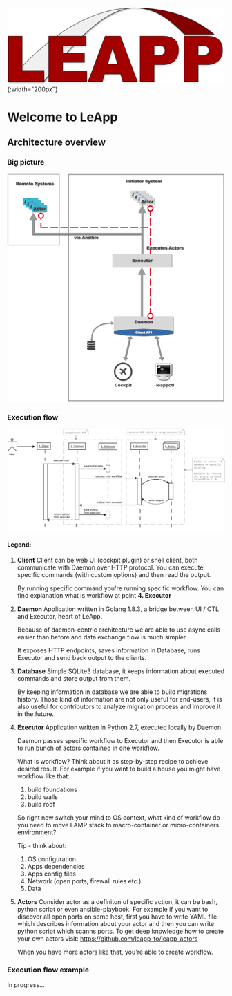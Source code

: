 ![LeApp Logo](img/leapp-logo.png){:width="200px"}

# Welcome to LeApp                                                         
                                                                                                                            
## Architecture overview                                                                                                
                                                                                                                            
### Big picture                                                                                                                                                                                                                                    
![Big picture](img/arch-big-picture.png)
                                                                                                                            
### Execution flow
![LeApp Logo](img/leapp-sequence-diagram.png)
                                                                                                                                                                                                                                                      
#### Legend: 
1. <b>Client</b>
   Client can be web UI (cockpit plugin) or shell client, both communicate with Daemon over HTTP protocol. 
You can execute specific commands (with custom options) and then read the output.

   By running specific command you're running specific workflow.
You can find explanation what is workflow at point <b>4. Executor</b>

2. <b>Daemon</b>
   Application written in Golang 1.8.3, a bridge between UI / CTL and Executor, heart of LeApp.

   Because of daemon-centric architecture we are able to use async calls easier than before and data exchange flow is much simpler.
	
   It exposes HTTP endpoints, saves information in Database, runs Executor and send back output to the clients.

3. <b>Database</b>
   Simple SQLite3 database, it keeps information about executed commands and store output from them.

   By keeping information in database we are able to build migrations history.
Those kind of information are not only useful for end-users, it is also useful for contributors to analyze migration process and improve it in the future.

4. <b>Executor</b>
   Application written in Python 2.7, executed locally by Daemon.

   Daemon passes specific workflow to Executor and then Executor is able to run bunch of actors contained in one workflow.

   What is workflow? Think about it as step-by-step recipe to achieve desired result.
For example if you want to build a house you might have workflow like that: 
	1. build foundations
	2. build walls 
	3. build roof

   So right now switch your mind to OS context, what kind of workflow do you need to move LAMP stack to macro-container or micro-containers environment?
	
   Tip - think about:
	1. OS configuration
	2. Apps dependencies
	2. Apps config files
	3. Network (open ports, firewall rules etc.)
	4. Data

5. <b>Actors</b>
   Consider actor as a definiton of specific action, it can be bash, python script or even ansible-playbook.
For example if you want to discover all open ports on some host, first you have to write YAML file which describes information about your actor and then you can write python script which scanns ports.
To get deep knowledge how to create your own actors visit: https://github.com/leapp-to/leapp-actors

   When you have more actors like that, you're able to create workflow.

### Execution flow example
In progress...

